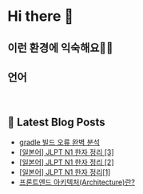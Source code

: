 # Hi there 👋

## 이런 환경에 익숙해요✍🏼

## 언어

<p>
  <img alt="" src= "https://img.shields.io/badge/JavaScript-F7DF1E?style=flat-square&logo=JavaScript&logoColor=white"/> 
  <img alt="" src= "https://img.shields.io/badge/TypeScript-black?logo=typescript&logoColor=blue"/>
</p>

## 📕 Latest Blog Posts

<ul><li><a href='https://o-ohi-code.tistory.com/70' target='_blank'>gradle 빌드 오류 완벽 분석</a></li><li><a href='https://o-ohi-code.tistory.com/69' target='_blank'>[일본어] JLPT N1 한자 정리 [3]</a></li><li><a href='https://o-ohi-code.tistory.com/68' target='_blank'>[일본어] JLPT N1 한자 정리 [2]</a></li><li><a href='https://o-ohi-code.tistory.com/66' target='_blank'>[일본어] JLPT N1 한자 정리[1]</a></li><li><a href='https://o-ohi-code.tistory.com/53' target='_blank'>프론트엔드 아키텍처(Architecture)란?</a></li></ul>